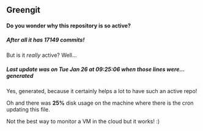 ## Greengit

#### Do you wonder why this repository is so active?

##### After all it has 17149 commits!

But is it *really* active? Well...

##### Last update was on Tue Jan 26 at 09:25:06 when those lines were... generated

Yes, generated, because it certainly helps a lot to have such an active repo!

Oh and there was **25%** disk usage on the machine
where there is the cron updating this file.

Not the best way to monitor a VM in the cloud but it works! :)
